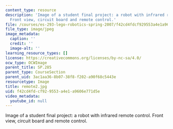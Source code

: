 ```yaml
---
content_type: resource
description: 'Image of a student final project: a robot with infrared remote control.
  Front view, circuit board and remote control.'
file: /courses/es-293-lego-robotics-spring-2007/f42cd4fdcf929553a4e1a9606e771d5e_remote2.jpg
file_type: image/jpeg
image_metadata:
  caption: ''
  credit: ''
  image-alt: ''
learning_resource_types: []
license: https://creativecommons.org/licenses/by-nc-sa/4.0/
ocw_type: OCWImage
parent_title: SP.285
parent_type: CourseSection
parent_uid: 3ac1aa36-8b07-38f8-f202-a90f68c5443e
resourcetype: Image
title: remote2.jpg
uid: f42cd4fd-cf92-9553-a4e1-a9606e771d5e
video_metadata:
  youtube_id: null
---
```

Image of a student final project: a robot with infrared remote control. Front view, circuit board and remote control.
